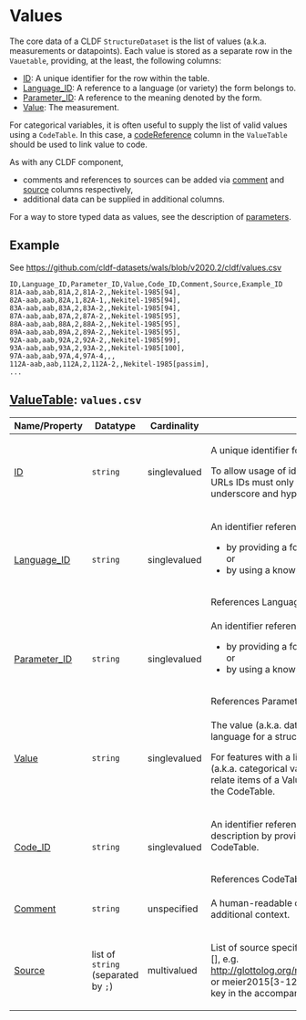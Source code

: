 # Values

The core data of a CLDF `StructureDataset` is the list of values (a.k.a. measurements or datapoints).
Each value is stored as a separate row in the `Vauetable`, providing, at the least, the following columns:
 
- [ID](http://cldf.clld.org/v1.0/terms.rdf#id): A unique identifier for the row within the table.
- [Language_ID](http://cldf.clld.org/v1.0/terms.rdf#languageReference): A reference to a language (or variety) the form belongs to.
- [Parameter_ID](http://cldf.clld.org/v1.0/terms.rdf#parameterReference): A reference to the meaning denoted by the form.
- [Value](http://cldf.clld.org/v1.0/terms.rdf#value): The measurement.

For categorical variables, it is often useful to supply the list of valid values using a `CodeTable`. In this case, a [codeReference](http://cldf.clld.org/v1.0/terms.rdf#codeReference) column in the `ValueTable` should be used to
link value to code.

As with any CLDF component, 
- comments and references to sources can be added via
[comment](http://cldf.clld.org/v1.0/terms.rdf#comment) and [source](http://cldf.clld.org/v1.0/terms.rdf#source) columns respectively,
- additional data can be supplied in additional columns.

For a way to store typed data as values, see the description of [parameters](../parameters).


## Example

See https://github.com/cldf-datasets/wals/blob/v2020.2/cldf/values.csv

```csv
ID,Language_ID,Parameter_ID,Value,Code_ID,Comment,Source,Example_ID
81A-aab,aab,81A,2,81A-2,,Nekitel-1985[94],
82A-aab,aab,82A,1,82A-1,,Nekitel-1985[94],
83A-aab,aab,83A,2,83A-2,,Nekitel-1985[94],
87A-aab,aab,87A,2,87A-2,,Nekitel-1985[95],
88A-aab,aab,88A,2,88A-2,,Nekitel-1985[95],
89A-aab,aab,89A,2,89A-2,,Nekitel-1985[95],
92A-aab,aab,92A,2,92A-2,,Nekitel-1985[99],
93A-aab,aab,93A,2,93A-2,,Nekitel-1985[100],
97A-aab,aab,97A,4,97A-4,,,
112A-aab,aab,112A,2,112A-2,,Nekitel-1985[passim],
...
```

## [ValueTable](http://cldf.clld.org/v1.0/terms.rdf#ValueTable): `values.csv`

Name/Property | Datatype | Cardinality | Description
 --- | --- | --- | --- 
[ID](http://cldf.clld.org/v1.0/terms.rdf#id) | `string` | singlevalued | <div> <p>A unique identifier for a row in a table.</p> <p> To allow usage of identifiers as path components of URLs IDs must only contain alphanumeric characters, underscore and hyphen. </p> </div> 
[Language_ID](http://cldf.clld.org/v1.0/terms.rdf#languageReference) | `string` | singlevalued | <div> <p> An identifier referencing a language either </p> <ul> <li>by providing a foreign key into the LanguageTable or</li> <li>by using a known encoding scheme.</li> </ul> </div> <br>References LanguageTable
[Parameter_ID](http://cldf.clld.org/v1.0/terms.rdf#parameterReference) | `string` | singlevalued | <div> <p> An identifier referencing a parameter either </p> <ul> <li>by providing a foreign key into the ParameterTable or</li> <li>by using a known encoding scheme.</li> </ul> </div> <br>References ParameterTable
[Value](http://cldf.clld.org/v1.0/terms.rdf#value) | `string` | singlevalued | <div> <p> The value (a.k.a. datapoint or measurement) of a language for a structural feature. </p> <p> For features with a limited, discrete set of valid values (a.k.a. categorical variables) it is recommended to relate items of a ValueTable to the respective code in the CodeTable. </p> </div> 
[Code_ID](http://cldf.clld.org/v1.0/terms.rdf#codeReference) | `string` | singlevalued | <div> <p> An identifier referencing a code (aka category) description by providing a foreign key into the CodeTable. </p> </div> <br>References CodeTable
[Comment](http://cldf.clld.org/v1.0/terms.rdf#comment) | `string` | unspecified | <div> <p> A human-readable comment on a resource, providing additional context. </p> </div> 
[Source](http://cldf.clld.org/v1.0/terms.rdf#source) | list of `string` (separated by `;`) | multivalued | <div> <p>List of source specifications, of the form &lt;source_ID&gt;[], e.g. http://glottolog.org/resource/reference/id/318814[34], or meier2015[3-12] where meier2015 is a citation key in the accompanying BibTeX file.</p> </div> 